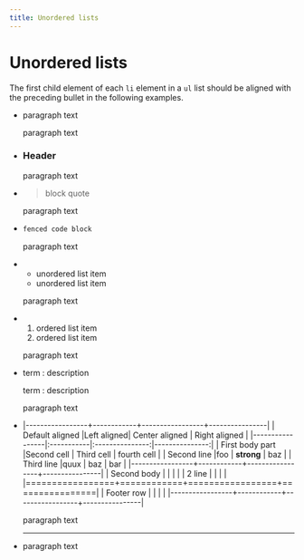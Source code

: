 ```yaml
---
title: Unordered lists
---
```


# Unordered lists

The first child element of each `li` element in a `ul` list should be aligned with the preceding bullet in the following examples.

- paragraph text

  paragraph text

- ### Header

  paragraph text

- > block quote

  paragraph text

- ```sh
  fenced code block
  ```

  paragraph text

- + unordered list item
  + unordered list item

  paragraph text

- 1. ordered list item
  2. ordered list item

  paragraph text

- term
  : description
  
  term
  : description

  paragraph text

- |-----------------+------------+-----------------+----------------|
  | Default aligned |Left aligned| Center aligned  | Right aligned  |
  |-----------------|:-----------|:---------------:|---------------:|
  | First body part |Second cell | Third cell      | fourth cell    |
  | Second line     |foo         | **strong**      | baz            |
  | Third line      |quux        | baz             | bar            |
  |-----------------+------------+-----------------+----------------|
  | Second body     |            |                 |                |
  | 2 line          |            |                 |                |
  |=================+============+=================+================|
  | Footer row      |            |                 |                |
  |-----------------+------------+-----------------+----------------|

  paragraph text

- ***

  paragraph text
